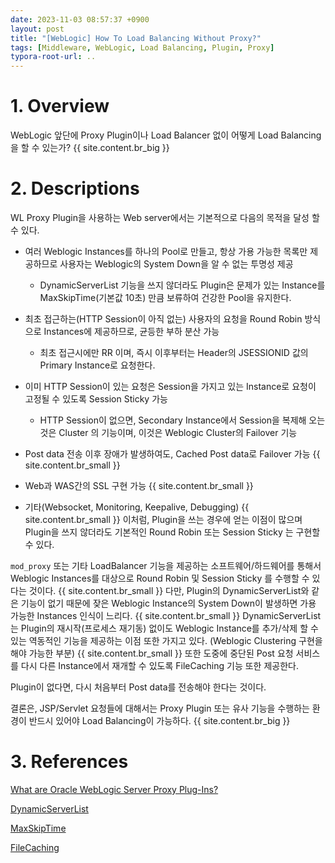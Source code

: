 ```yaml
---
date: 2023-11-03 08:57:37 +0900
layout: post
title: "[WebLogic] How To Load Balancing Without Proxy?"
tags: [Middleware, WebLogic, Load Balancing, Plugin, Proxy]
typora-root-url: ..
---
```


# 1. Overview

WebLogic 앞단에 Proxy Plugin이나 Load Balancer 없이 어떻게 Load Balancing 을 할 수 있는가?
{{ site.content.br_big }}
# 2. Descriptions

WL Proxy Plugin을 사용하는 Web server에서는 기본적으로 다음의 목적을 달성 할 수 있다.

- 여러 Weblogic Instances를 하나의 Pool로 만들고, 항상 가용 가능한 목록만 제공하므로 사용자는 Weblogic의 System Down을 알 수 없는 투명성 제공
  - DynamicServerList 기능을 쓰지 않더라도 Plugin은 문제가 있는 Instance를 MaxSkipTime(기본값 10초) 만큼 보류하여 건강한 Pool을 유지한다.
  
  
- 최초 접근하는(HTTP Session이 아직 없는) 사용자의 요청을 Round Robin 방식으로 Instances에 제공하므로, 균등한 부하 분산 가능
  - 최초 접근시에만 RR 이며, 즉시 이후부터는 Header의 JSESSIONID 값의 Primary Instance로 요청한다.
  
  
- 이미 HTTP Session이 있는 요청은 Session을 가지고 있는 Instance로 요청이 고정될 수 있도록 Session Sticky 가능
  - HTTP Session이 없으면, Secondary Instance에서 Session을 복제해 오는 것은 Cluster 의 기능이며, 이것은 Weblogic Cluster의 Failover 기능
  
  
- Post data 전송 이후 장애가 발생하여도, Cached Post data로 Failover 가능
{{ site.content.br_small }}
- Web과 WAS간의 SSL 구현 가능
{{ site.content.br_small }}
- 기타(Websocket, Monitoring, Keepalive, Debugging)
{{ site.content.br_small }}
이처럼, Plugin을 쓰는 경우에 얻는 이점이 많으며 Plugin을 쓰지 않더라도 기본적인 Round Robin 또는 Session Sticky 는 구현할 수 있다.

`mod_proxy` 또는 기타 LoadBalancer 기능을 제공하는 소프트웨어/하드웨어를 통해서 Weblogic Instances를 대상으로 Round Robin 및 Session Sticky 를 수행할 수 있다는 것이다.
{{ site.content.br_small }}
다만, Plugin의 DynamicServerList와 같은 기능이 없기 때문에 잦은 Weblogic Instance의 System Down이 발생하면 가용 가능한 Instances 인식이 느리다.
{{ site.content.br_small }}
DynamicServerList는 Plugin의 재시작(프로세스 재기동) 없이도 Weblogic Instance를 추가/삭제 할 수 있는 역동적인 기능을 제공하는 이점 또한 가지고 있다. (Weblogic Clustering 구현을 해야 가능한 부분)
{{ site.content.br_small }}
또한 도중에 중단된 Post 요청 서비스를 다시 다른 Instance에서 재개할 수 있도록 FileCaching 기능 또한 제공한다.

Plugin이 없다면, 다시 처음부터 Post data를 전송해야 한다는 것이다.

결론은, JSP/Servlet 요청들에 대해서는 Proxy Plugin 또는 유사 기능을 수행하는 환경이 반드시 있어야 Load Balancing이 가능하다.
{{ site.content.br_big }}
# 3. References

[What are Oracle WebLogic Server Proxy Plug-Ins?](https://docs.oracle.com/en/middleware/standalone/weblogic-server/14.1.1.0/develop-plugin/overview.html#GUID-C5274793-DD8C-4BEF-84A4-E64A528C4BA2)

[DynamicServerList](https://docs.oracle.com/en/middleware/standalone/weblogic-server/14.1.1.0/develop-plugin/plugin_params.html#GUID-EBAC8454-5785-4675-B74F-AAD93CFA2A1F)

[MaxSkipTime](https://docs.oracle.com/en/middleware/standalone/weblogic-server/14.1.1.0/develop-plugin/plugin_params.html#GUID-1B6B24C3-608A-4A1D-9A59-A215C8DCB013)

[FileCaching](https://docs.oracle.com/en/middleware/standalone/weblogic-server/14.1.1.0/develop-plugin/plugin_params.html#GUID-FC5A898C-7767-40CB-8480-A27E14507C3B)
